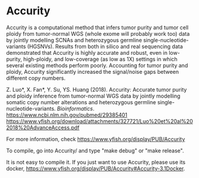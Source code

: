 # Accurity
Accurity is a computational method that infers tumor purity and tumor cell ploidy from tumor-normal WGS (whole exome will probably work too) data by jointly modelling SCNAs and heterozygous germline single-nucleotide-variants (HGSNVs). Results from both in silico and real sequencing data demonstrated that Accurity is highly accurate and robust, even in low-purity, high-ploidy, and low-coverage (as low as 1X) settings in which several existing methods perform poorly. Accounting for tumor purity and ploidy, Accurity significantly increased the signal/noise gaps between different copy numbers.

Z. Luo*, X. Fan*, Y. Su, YS. Huang (2018). Accurity: Accurate tumor purity and ploidy inference from tumor-normal WGS data by jointly modelling somatic copy number alterations and heterozygous germline single-nucleotide-variants. *Bioinformatics*.
  https://www.ncbi.nlm.nih.gov/pubmed/29385401
  https://www.yfish.org/download/attachments/327721/Luo%20et%20al%202018%20AdvanceAccess.pdf

For more information, check https://www.yfish.org/display/PUB/Accurity

To compile, go into Accurity/ and type "make debug" or "make release".

It is not easy to compile it. If you just want to use Accurity, please use its docker, https://www.yfish.org/display/PUB/Accurity#Accurity-3.1Docker.
